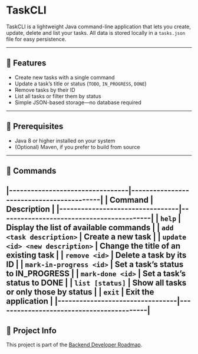 # TaskCLI

TaskCLI is a lightweight Java command-line application that lets you create, update, delete and list your tasks. All data is stored locally in a `tasks.json` file for easy persistence.

---

## 🚀 Features

- Create new tasks with a single command  
- Update a task’s title or status (`TODO`, `IN_PROGRESS`, `DONE`)  
- Remove tasks by their ID  
- List all tasks or filter them by status  
- Simple JSON-based storage—no database required  

---

## 🔧 Prerequisites

- Java 8 or higher installed on your system  
- (Optional) Maven, if you prefer to build from source  

---

## 📝 Commands
|---------------------------------|------------------------------------------|
| Command                         | Description                              |
|---------------------------------|------------------------------------------|
| `help`                          | Display the list of available commands   |
| `add <task description>`        | Create a new task                        |
| `update <id> <new description>` | Change the title of an existing task     |
| `remove <id>`                   | Delete a task by its ID                  |
| `mark-in-progress <id>`         | Set a task’s status to **IN_PROGRESS**   |
| `mark-done <id>`                | Set a task’s status to **DONE**          |
| `list [status]`                 | Show all tasks or only those by status   |
| `exit`                          | Exit the application                     |
|---------------------------------|------------------------------------------|
---

## 🔗 Project Info

This project is part of the [Backend Developer Roadmap](https://roadmap.sh/projects/task-tracker).
